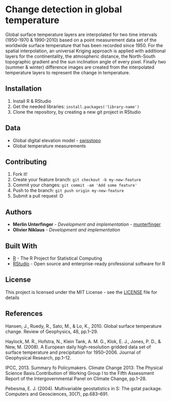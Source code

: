 # Change detection in global temperature

Global surface temperature layers are interpolated for two time intervals (1950-1970 & 1990-2010) based on a point measurement data set of the worldwide surface temperature that has been recorded since 1950. For the spatial interpolation, an universal Kriging approach is applied with additional layers for the continentality, the atmospheric distance, the North-South topographic gradient and the sun inclination angle of every pixel. Finally two (summer & winter) difference images are created from the interpolated temperature layers to represent the change in temperature.

## Installation

1. Install R & RStudio
2. Get the needed libraries: `install.packages('library-name')`
3. Clone the repository, by creating a new git project in RStudio

## Data

* Global digital elevation model - [swisstopo](https://www.swisstopo.admin.ch/en/home.html)
* Global temperature measurements

## Contributing

1. Fork it!
2. Create your feature branch: `git checkout -b my-new-feature`
3. Commit your changes: `git commit -am 'Add some feature'`
4. Push to the branch: `git push origin my-new-feature`
5. Submit a pull request :D

## Authors

* **Merlin Unterfinger** - *Development and implementation* - [munterfinger](https://github.com/munterfinger)
* **Olivier Niklaus** - *Development and implementation*

## Built With

* [R](https://www.r-project.org) -  The R Project for Statistical Computing
* [RStudio](https://www.rstudio.com) - Open source and enterprise-ready professional software for R

## License

This project is licensed under the MIT License - see the [LICENSE](LICENSE) file for details

## References
Hansen, J., Ruedy, R., Sato, M., & Lo, K., 2010. Global surface temperature change. Review of Geophysics, 48, pp.1–29.

Haylock, M. R., Hofstra, N., Klein Tank, A. M. G., Klok, E. J., Jones, P. D., & New, M. (2008). A European daily high-resolution gridded data set of surface temperature and precipitation for 1950–2006. Journal of Geophysical Research, pp.1–12.

IPCC, 2013. Summary fo Policymakers. Climate Change 2013: The Physical Science Basis.Contribution of Working Group I to the Fifth Assessment Report of the Intergovernmental Panel on Climate Change, pp.1–28.

Pebesma, E. J. (2004). Multivariable geostatistics in S: The gstat package. Computers and Geosciences, 30(7), pp.683–691.
